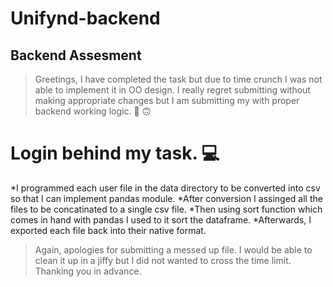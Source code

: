 # Unifynd-backend
## Backend Assesment

>Greetings, I have completed the task but due to time crunch I was not able to implement it in OO design. I really regret submitting without making appropriate changes but I am submitting my with proper backend working logic.  :slightly_frowning_face: :upside_down_face:

# Login behind my task. :computer:
*I programmed each user file in the data directory to be converted into csv so that I can implement pandas module.
*After conversion I assinged all the files to be concatinated to a single csv file.
*Then using sort function which comes in hand with pandas I used to it sort the dataframe.
*Afterwards, I exported each file back into their native format.

> Again, apologies for submitting a messed up file. I would be able to clean it up in a jiffy but I did not wanted to cross the time limit. Thanking you in advance.

